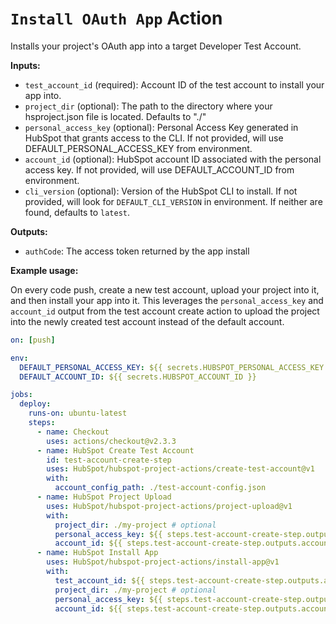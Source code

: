 # `Install OAuth App` Action

Installs your project's OAuth app into a target Developer Test Account.

**Inputs:**

- `test_account_id` (required): Account ID of the test account to install your app into.
- `project_dir` (optional): The path to the directory where your hsproject.json file is located. Defaults to "./"
- `personal_access_key` (optional): Personal Access Key generated in HubSpot that grants access to the CLI. If not provided, will use DEFAULT_PERSONAL_ACCESS_KEY from environment.
- `account_id` (optional): HubSpot account ID associated with the personal access key. If not provided, will use DEFAULT_ACCOUNT_ID from environment.
- `cli_version` (optional): Version of the HubSpot CLI to install. If not provided, will look for `DEFAULT_CLI_VERSION` in environment. If neither are found, defaults to `latest`.

**Outputs:**

- `authCode`: The access token returned by the app install

**Example usage:**

On every code push, create a new test account, upload your project into it, and then install your app into it. This leverages the `personal_access_key` and `account_id` output from the test account create action to upload the project into the newly created test account instead of the default account.

```yaml
on: [push]

env:
  DEFAULT_PERSONAL_ACCESS_KEY: ${{ secrets.HUBSPOT_PERSONAL_ACCESS_KEY }}
  DEFAULT_ACCOUNT_ID: ${{ secrets.HUBSPOT_ACCOUNT_ID }}

jobs:
  deploy:
    runs-on: ubuntu-latest
    steps:
      - name: Checkout
        uses: actions/checkout@v2.3.3
      - name: HubSpot Create Test Account
        id: test-account-create-step
        uses: HubSpot/hubspot-project-actions/create-test-account@v1
        with:
          account_config_path: ./test-account-config.json
      - name: HubSpot Project Upload
        uses: HubSpot/hubspot-project-actions/project-upload@v1
        with:
          project_dir: ./my-project # optional
          personal_access_key: ${{ steps.test-account-create-step.outputs.personal_access_key }}
          account_id: ${{ steps.test-account-create-step.outputs.account_id }}
      - name: HubSpot Install App
        uses: HubSpot/hubspot-project-actions/install-app@v1
        with:
          test_account_id: ${{ steps.test-account-create-step.outputs.account_id }}
          project_dir: ./my-project # optional
          personal_access_key: ${{ steps.test-account-create-step.outputs.personal_access_key }}
          account_id: ${{ steps.test-account-create-step.outputs.account_id }}
```
